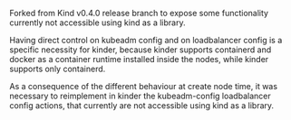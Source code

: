 Forked from Kind v0.4.0 release branch to expose some functionality currently not
accessible using kind as a library.

Having direct control on kubeadm config and on loadbalancer config is a specific necessity
for kinder, because kinder supports containerd and docker as a container runtime installed inside the
nodes, while kinder supports only containerd.

As a consequence of the different behaviour at create node time, it was necessary to reimplement in kinder the kubeadm-config loadbalancer config actions, that currently are not accessible using kind as a library.
